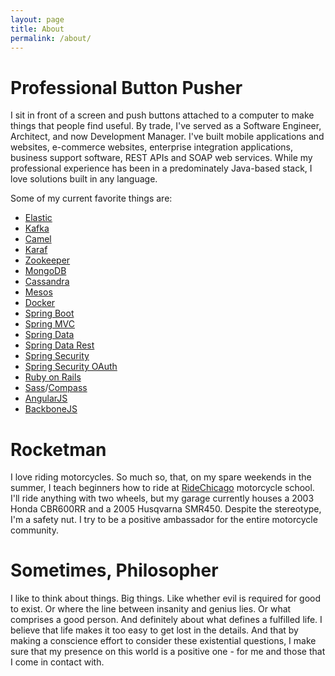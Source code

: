```yaml
---
layout: page
title: About
permalink: /about/
---
```


# Professional Button Pusher
I sit in front of a screen and push buttons attached to a computer to make things
that people find useful. By trade, I've served as a Software Engineer, Architect, 
and now Development Manager.  I've built mobile applications and websites, 
e-commerce websites, enterprise integration applications, business support 
software, REST APIs and SOAP web services.  While my professional experience has 
been in a predominately Java-based stack, I love solutions built in any language.
 
Some of my current favorite things are:

- [Elastic][]
- [Kafka][]
- [Camel][]
- [Karaf][]
- [Zookeeper][]
- [MongoDB][]
- [Cassandra][]
- [Mesos][]
- [Docker][]
- [Spring Boot][]
- [Spring MVC][]
- [Spring Data][]
- [Spring Data Rest][]
- [Spring Security][]
- [Spring Security OAuth][]
- [Ruby on Rails][]
- [Sass][]/[Compass][]
- [AngularJS][]
- [BackboneJS][]

# Rocketman
I love riding motorcycles.  So much so, that, on my spare weekends in the summer, I 
teach beginners how to ride at [RideChicago][] motorcycle school. I'll ride 
anything with two wheels, but my garage currently houses a 2003 Honda CBR600RR and 
a 2005 Husqvarna SMR450.  Despite the stereotype, I'm a safety nut.  I try to be a 
positive ambassador for the entire motorcycle community.

# Sometimes, Philosopher
I like to think about things.  Big things.  Like whether evil is required for good 
to exist.  Or where the line between insanity and genius lies.  Or what comprises 
a good person.  And definitely about what defines a fulfilled life.  I believe that 
life makes it too easy to get lost in the details.  And that by making a conscience 
effort to consider these existential questions, I make sure that my presence on 
this world is a positive one - for me and those that I come in contact with.

[elastic]: http://www.elastic.co
[kafka]: http://kafka.apache.org
[camel]: http://camel.apache.org
[karaf]: http://karaf.apache.org
[zookeeper]: http://zookeeper.apache.org/
[mongodb]: https://www.mongodb.org
[cassandra]: http://cassandra.apache.org
[mesos]: http://mesos.apache.org
[docker]: http://www.docker.com
[spring boot]: http://projects.spring.io/spring-boot/
[spring mvc]: https://github.com/spring-projects/spring-mvc-showcase
[spring data]: http://projects.spring.io/spring-data/
[spring data rest]: https://github.com/spring-projects/spring-data-rest
[spring security]: http://projects.spring.io/spring-security/
[spring security oauth]: http://projects.spring.io/spring-security-oauth/
[ruby on rails]: http://rubyonrails.com
[sass]: http://sass-lang.com/
[compass]: http://compass-style.org/
[angularjs]: https://angularjs.org/
[backbonejs]: http://backbonejs.org/
[ridechicago]: http://ridechicago.com